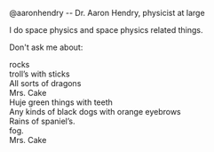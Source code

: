 @aaronhendry -- Dr. Aaron Hendry, physicist at large

I do space physics and space physics related things.

Don't ask me about:

rocks\
troll’s with sticks\
All sorts of dragons\
Mrs. Cake\
Huje green things with teeth\
Any kinds of black dogs with orange eyebrows\
Rains of spaniel’s.\
fog.\
Mrs. Cake
<!---
aaronhendry/aaronhendry is a ✨ special ✨ repository because its `README.md` (this file) appears on your GitHub profile.
You can click the Preview link to take a look at your changes.
--->

